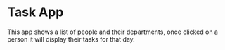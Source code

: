 # Task App

This app shows a list of people and their departments, once clicked on a person it will display their tasks for that day.
